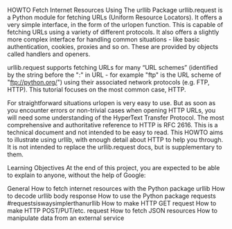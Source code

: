 HOWTO Fetch Internet Resources Using The urllib Package
urllib.request is a Python module for fetching URLs (Uniform Resource Locators). It offers a very simple interface, in the form of the urlopen function. This is capable of fetching URLs using a variety of different protocols. It also offers a slightly more complex interface for handling common situations - like basic authentication, cookies, proxies and so on. These are provided by objects called handlers and openers.

urllib.request supports fetching URLs for many “URL schemes” (identified by the string before the ":" in URL - for example "ftp" is the URL scheme of "ftp://python.org/") using their associated network protocols (e.g. FTP, HTTP). This tutorial focuses on the most common case, HTTP.

For straightforward situations urlopen is very easy to use. But as soon as you encounter errors or non-trivial cases when opening HTTP URLs, you will need some understanding of the HyperText Transfer Protocol. The most comprehensive and authoritative reference to HTTP is RFC 2616. This is a technical document and not intended to be easy to read. This HOWTO aims to illustrate using urllib, with enough detail about HTTP to help you through. It is not intended to replace the urllib.request docs, but is supplementary to them.

Learning Objectives
At the end of this project, you are expected to be able to explain to anyone, without the help of Google:

General
How to fetch internet resources with the Python package urllib
How to decode urllib body response
How to use the Python package requests #requestsiswaysimplerthanurllib
How to make HTTP GET request
How to make HTTP POST/PUT/etc. request
How to fetch JSON resources
How to manipulate data from an external service
